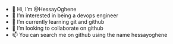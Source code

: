 - 👋 Hi, I’m @HessayOghene
- 👀 I’m interested in being a devops engineer
- 🌱 I’m currently learning git and github
- 💞️ I’m looking to collaborate on github
- 📫 You can search me on github using the name hessayoghene

<!---
HessayOghene/HessayOghene is a ✨ special ✨ repository because its `README.md` (this file) appears on your GitHub profile.
You can click the Preview link to take a look at your changes.
--->
